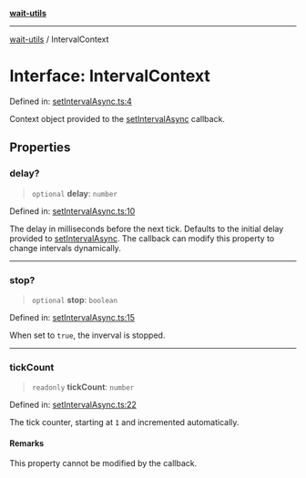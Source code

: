 [**wait-utils**](../README.md)

***

[wait-utils](../globals.md) / IntervalContext

# Interface: IntervalContext

Defined in: [setIntervalAsync.ts:4](https://github.com/havelessbemore/wait-utils/blob/d20b9a5a1c34bc0ec216ef08a4a2bb6f79d88c11/src/setIntervalAsync.ts#L4)

Context object provided to the [setIntervalAsync](../functions/setIntervalAsync.md) callback.

## Properties

### delay?

> `optional` **delay**: `number`

Defined in: [setIntervalAsync.ts:10](https://github.com/havelessbemore/wait-utils/blob/d20b9a5a1c34bc0ec216ef08a4a2bb6f79d88c11/src/setIntervalAsync.ts#L10)

The delay in milliseconds before the next tick.
Defaults to the initial delay provided to [setIntervalAsync](../functions/setIntervalAsync.md).
The callback can modify this property to change intervals dynamically.

***

### stop?

> `optional` **stop**: `boolean`

Defined in: [setIntervalAsync.ts:15](https://github.com/havelessbemore/wait-utils/blob/d20b9a5a1c34bc0ec216ef08a4a2bb6f79d88c11/src/setIntervalAsync.ts#L15)

When set to `true`, the inverval is stopped.

***

### tickCount

> `readonly` **tickCount**: `number`

Defined in: [setIntervalAsync.ts:22](https://github.com/havelessbemore/wait-utils/blob/d20b9a5a1c34bc0ec216ef08a4a2bb6f79d88c11/src/setIntervalAsync.ts#L22)

The tick counter, starting at `1` and incremented automatically.

#### Remarks

This property cannot be modified by the callback.
